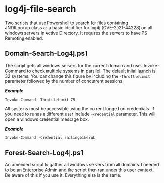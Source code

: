 # log4j-file-search
Two scripts that use Powershell to search for files containing JNDILookup.class as a basic identifier for log4j (CVE-2021-44228) on all windows servers in Active Directory. It requires the servers to have PS Remoting enabled.

## Domain-Search-Log4j.ps1

The script gets all windows servers for the current domain and uses Invoke-Command to check multiple systems in parallel. The default iniial launch is 32 systems. You can change this figure by including the ```-ThrottleLimit``` parameter followed by the number of concurrent sessions.

***Example***

```Invoke-Command -ThrottleLimit 75```

All systems must be accessible using the current logged on credentials. If you need to runas a different user include ```-credential``` parameter. This will open a windows credential message box.

***Example***

```Invoke-Command -Credential sailingbikeruk```

## Forest-Search-Log4j.ps1

An amended script to gather all windows servers from all domains. I needed to be an Enterprise Admin and the script then ran under this user contaxt. Be aware of this if you use it. Everything else is the same.
